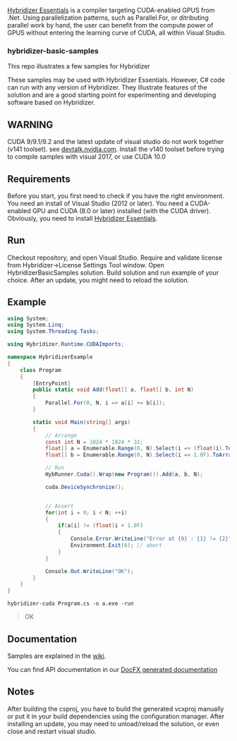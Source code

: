 [Hybridizer Essentials](https://marketplace.visualstudio.com/items?itemName=altimesh.AltimeshHybridizerExtensionEssentials) is a compiler targeting CUDA-enabled GPUS from .Net. Using parallelization patterns, such as Parallel.For, or ditributing parallel work by hand, the user can benefit from the compute power of GPUS without entering the learning curve of CUDA, all within Visual Studio.

### hybridizer-basic-samples
This repo illustrates a few samples for Hybridizer

These samples may be used with Hybridizer Essentials. However, C# code can run with any version of Hybridizer. 
They illustrate features of the solution and are a good starting point for experimenting and developing software based on Hybridizer.

## WARNING
CUDA 9/9.1/9.2 and the latest update of visual studio do not work together (v141 toolset).
see <a href="https://devtalk.nvidia.com/default/topic/1027209/cuda-9-0-does-not-work-with-the-latest-vs-2017-update/" target="_blank">devtalk.nvidia.com</a>.
Install the v140 toolset before trying to compile samples with visual 2017, or use CUDA 10.0

## Requirements
Before you start, you first need to check if you have the right environment. 
You need an install of Visual Studio (2012 or later). 
You need a CUDA-enabled GPU and CUDA (8.0 or later) installed (with the CUDA driver). 
Obviously, you need to install <a href="https://marketplace.visualstudio.com/items?itemName=altimesh.AltimeshHybridizerExtensionEssentials" target="_blank">Hybridizer Essentials</a>. 

## Run
Checkout repository, and open Visual Studio. 
Require and validate license from Hybridizer->License Settings Tool window. 
Open HybridizerBasicSamples solution. 
Build solution and run example of your choice. 
After an update, you might need to reload the solution. 

## Example
```csharp
using System;
using System.Linq;
using System.Threading.Tasks;

using Hybridizer.Runtime.CUDAImports;

namespace HybridizerExample
{
    class Program
    {
        [EntryPoint]
        public static void Add(float[] a, float[] b, int N)
        {
            Parallel.For(0, N, i => a[i] += b[i]);
        }

        static void Main(string[] args)
        {
            // Arrange
            const int N = 1024 * 1024 * 32;
            float[] a = Enumerable.Range(0, N).Select(i => (float)i).ToArray();
            float[] b = Enumerable.Range(0, N).Select(i => 1.0F).ToArray();

            // Run
            HybRunner.Cuda().Wrap(new Program()).Add(a, b, N);

            cuda.DeviceSynchronize();


            // Assert
            for(int i = 0; i < N; ++i)
            {
                if(a[i] != (float)i + 1.0F)
                {
                    Console.Error.WriteLine("Error at {0} : {1} != {2}", i, a[i], (float)i + 1.0F);
                    Environment.Exit(6); // abort
                }
            }

            Console.Out.WriteLine("OK");
        }
    }
}
```
```
hybridizer-cuda Program.cs -o a.exe -run
```

> OK


## Documentation
Samples are explained in the [wiki](https://github.com/altimesh/hybridizer-basic-samples/wiki).

You can find API documentation in our [DocFX generated documentation](http://docs.altimesh.com/api/)


## Notes
After building the csproj, you have to build the generated vcxproj manually or put it in your build dependencies using the configuration manager. 
After installing an update, you may need to unload/reload the solution, or even close and restart visual studio. 
